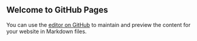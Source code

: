 ## Welcome to GitHub Pages

You can use the [editor on GitHub](https://github.com/spomagiann00/coursera-test/edit/master/README.md) to maintain and preview the content for your website in Markdown files.

